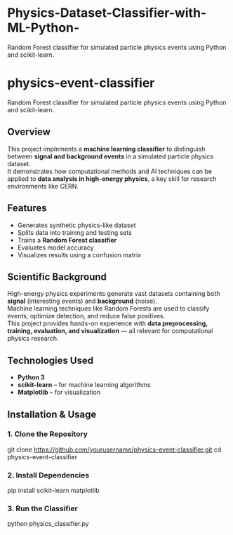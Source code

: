 # Physics-Dataset-Classifier-with-ML-Python-
Random Forest classifier for simulated particle physics events using Python and scikit-learn.

# physics-event-classifier
Random Forest classifier for simulated particle physics events using Python and scikit-learn.

## Overview
This project implements a **machine learning classifier** to distinguish between **signal and background events** in a simulated particle physics dataset.  
It demonstrates how computational methods and AI techniques can be applied to **data analysis in high-energy physics**, a key skill for research environments like CERN.

## Features
- Generates synthetic physics-like dataset
- Splits data into training and testing sets
- Trains a **Random Forest classifier**
- Evaluates model accuracy
- Visualizes results using a confusion matrix

## Scientific Background
High-energy physics experiments generate vast datasets containing both **signal** (interesting events) and **background** (noise).  
Machine learning techniques like Random Forests are used to classify events, optimize detection, and reduce false positives.  
This project provides hands-on experience with **data preprocessing, training, evaluation, and visualization** — all relevant for computational physics research.

## Technologies Used
- **Python 3**
- **scikit-learn** – for machine learning algorithms
- **Matplotlib** – for visualization

## Installation & Usage

### 1. Clone the Repository

git clone https://github.com/yourusername/physics-event-classifier.git
cd physics-event-classifier

### 2. Install Dependencies

pip install scikit-learn matplotlib

### 3. Run the Classifier


python physics_classifier.py


